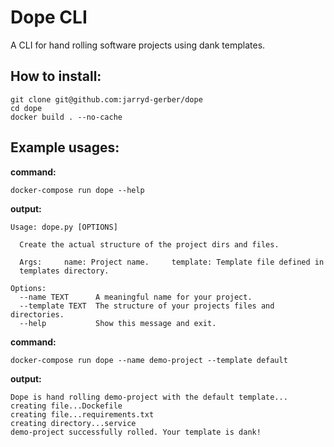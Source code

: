# Dope CLI
A CLI for hand rolling software projects using dank templates.

## How to install:
```
git clone git@github.com:jarryd-gerber/dope
cd dope
docker build . --no-cache
```

## Example usages:

**command:**
```
docker-compose run dope --help
```

**output:**
```
Usage: dope.py [OPTIONS]

  Create the actual structure of the project dirs and files.

  Args:     name: Project name.     template: Template file defined in
  templates directory.

Options:
  --name TEXT      A meaningful name for your project.
  --template TEXT  The structure of your projects files and directories.
  --help           Show this message and exit.
```
**command:**
```
docker-compose run dope --name demo-project --template default
```

**output:**
```
Dope is hand rolling demo-project with the default template...
creating file...Dockefile
creating file...requirements.txt
creating directory...service
demo-project successfully rolled. Your template is dank!
```
